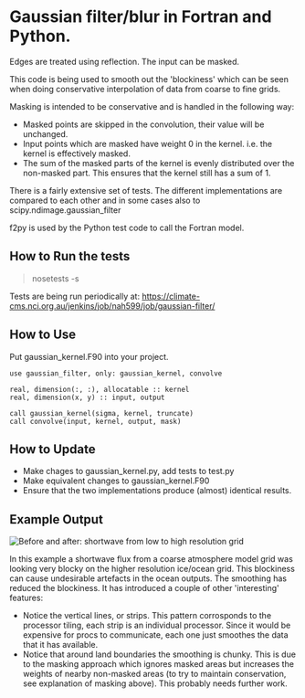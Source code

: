 
Gaussian filter/blur in Fortran and Python.
===========================================

Edges are treated using reflection. The input can be masked.

This code is being used to smooth out the 'blockiness' which can be seen when doing conservative interpolation of data from coarse to fine grids.

Masking is intended to be conservative and is handled in the following way:

* Masked points are skipped in the convolution, their value will be unchanged.
* Input points which are masked have weight 0 in the kernel. i.e. the kernel is effectively masked.
* The sum of the masked parts of the kernel is evenly distributed over the non-masked part. This ensures that the kernel still has a sum of 1.

There is a fairly extensive set of tests. The different implementations are compared to each other and in some cases also to scipy.ndimage.gaussian_filter

f2py is used by the Python test code to call the Fortran model.

How to Run the tests
--------------------

> nosetests -s

Tests are being run periodically at: https://climate-cms.nci.org.au/jenkins/job/nah599/job/gaussian-filter/

How to Use
-----------

Put gaussian_kernel.F90 into your project.

```
use gaussian_filter, only: gaussian_kernel, convolve

real, dimension(:, :), allocatable :: kernel
real, dimension(x, y) :: input, output

call gaussian_kernel(sigma, kernel, truncate)
call convolve(input, kernel, output, mask)
```

How to Update
-------------

* Make chages to gaussian_kernel.py, add tests to test.py
* Make equivalent changes to gaussian_kernel.F90
* Ensure that the two implementations produce (almost) identical results.

Example Output
--------------

![Before and after: shortwave from low to high resolution grid](https://raw.github.com/nicholash/gaussian-filter/master/test_data/before_and_after.png)

In this example a shortwave flux from a coarse atmosphere model grid was looking very blocky on the higher resolution ice/ocean grid. This blockiness can cause undesirable artefacts in the ocean outputs. The smoothing has reduced the blockiness. It has introduced a couple of other 'interesting' features:

* Notice the vertical lines, or strips. This pattern corrosponds to the processor tiling, each strip is an individual processor. Since it would be expensive for procs to communicate, each one just smoothes the data that it has available.
* Notice that around land boundaries the smoothing is chunky. This is due to the masking approach which ignores masked areas but increases the weights of nearby non-masked areas (to try to maintain conservation, see explanation of masking above). This probably needs further work.


